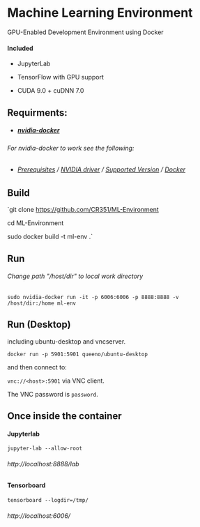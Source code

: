 # Machine Learning Environment

GPU-Enabled Development Environment using Docker

#### Included

-  JupyterLab

- TensorFlow with GPU support

- CUDA 9.0 + cuDNN 7.0

## Requirments:

- ##### [nvidia-docker](https://github.com/NVIDIA/nvidia-docker) 

###### For nvidia-docker to work see the following:

- ###### [Prerequisites](https://github.com/NVIDIA/nvidia-docker/wiki/Installation-(version-2.0)#perequisites) / [NVIDIA driver](https://github.com/NVIDIA/nvidia-docker/wiki/Frequently-Asked-Questions#how-do-i-install-the-nvidia-driver) / [Supported Version](https://github.com/NVIDIA/nvidia-docker/wiki/Frequently-Asked-Questions#which-docker-packages-are-supported) / [Docker](https://docs.docker.com/engine/installation/)

## Build

`git clone https://github.com/CR351/ML-Environment

cd ML-Environment

sudo docker build -t ml-env .`

## Run

######  Change path "/host/dir" to local work directory

    sudo nvidia-docker run -it -p 6006:6006 -p 8888:8888 -v /host/dir:/home ml-env

## Run (Desktop)

including ubuntu-desktop and vncserver.

    docker run -p 5901:5901 queeno/ubuntu-desktop

and then connect to:

`vnc://<host>:5901` via VNC client.

The VNC password is `password`.

## Once inside the container

#### Jupyterlab

    jupyter-lab --allow-root

###### http://localhost:8888/lab

#### Tensorboard

    tensorboard --logdir=/tmp/

###### http://localhost:6006/
